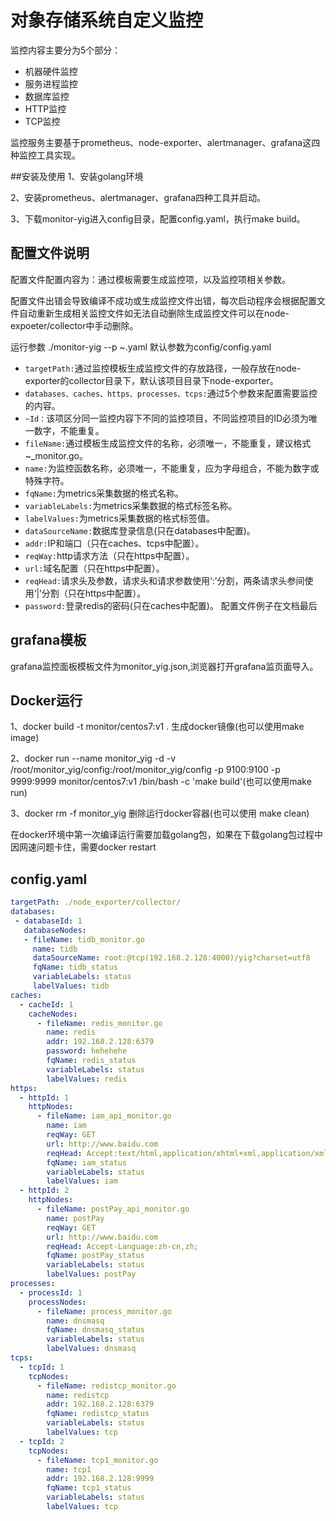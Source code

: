 # 对象存储系统自定义监控
监控内容主要分为5个部分：

* 机器硬件监控
* 服务进程监控
* 数据库监控
* HTTP监控
* TCP监控

监控服务主要基于prometheus、node-exporter、alertmanager、grafana这四种监控工具实现。

##安装及使用
1、安装golang环境

2、安装prometheus、alertmanager、grafana四种工具并启动。

3、下载monitor-yig进入config目录，配置config.yaml，执行make build。

## 配置文件说明
配置文件配置内容为：通过模板需要生成监控项，以及监控项相关参数。

配置文件出错会导致编译不成功或生成监控文件出错，每次启动程序会根据配置文件自动重新生成相关监控文件如无法自动删除生成监控文件可以在node-expoeter/collector中手动删除。

运行参数 ./monitor-yig --p ~.yaml 默认参数为config/config.yaml

* `targetPath:`通过监控模板生成监控文件的存放路径，一般存放在node-exporter的collector目录下，默认该项目目录下node-exporter。
* `databases、caches、https、processes、tcps:`通过5个参数来配置需要监控的内容。
* `~Id：`该项区分同一监控内容下不同的监控项目，不同监控项目的ID必须为唯一数字，不能重复。
* `fileName:`通过模板生成监控文件的名称，必须唯一，不能重复，建议格式~_monitor.go。
* `name:`为监控函数名称，必须唯一，不能重复，应为字母组合，不能为数字或特殊字符。
* `fqName:`为metrics采集数据的格式名称。
* `variableLabels:`为metrics采集数据的格式标签名称。
* `labelValues:`为metrics采集数据的格式标签值。
* `dataSourceName:`数据库登录信息(只在databases中配置)。
* `addr:`IP和端口（只在caches、tcps中配置）。
* `reqWay:`http请求方法（只在https中配置）。
* `url:`域名配置（只在https中配置）。
* `reqHead:`请求头及参数，请求头和请求参数使用‘:’分割，两条请求头参间使用‘|’分割（只在https中配置）。
* `password:`登录redis的密码(只在caches中配置)。
配置文件例子在文档最后
## grafana模板
grafana监控面板模板文件为monitor_yig.json,浏览器打开grafana监页面导入。
## Docker运行
1、docker build -t monitor/centos7:v1 . 生成docker镜像(也可以使用make image)

2、docker run --name monitor\_yig -d -v /root/monitor\_yig/config:/root/monitor\_yig/config  -p 9100:9100 -p 9999:9999 monitor/centos7:v1 /bin/bash -c 'make build'(也可以使用make run)

3、docker rm -f  monitor_yig 删除运行docker容器(也可以使用 make clean)

在docker环境中第一次编译运行需要加载golang包，如果在下载golang包过程中因网速问题卡住，需要docker restart 

## config.yaml
```YAML
targetPath: ./node_exporter/collector/
databases:
 - databaseId: 1
   databaseNodes:
   - fileName: tidb_monitor.go
     name: tidb
     dataSourceName: root:@tcp(192.168.2.128:4000)/yig?charset=utf8
     fqName: tidb_status
     variableLabels: status
     labelValues: tidb
caches:
  - cacheId: 1
    cacheNodes:
      - fileName: redis_monitor.go
        name: redis
        addr: 192.168.2.128:6379
        password: hehehehe
        fqName: redis_status
        variableLabels: status
        labelValues: redis
https:
  - httpId: 1
    httpNodes:
      - fileName: iam_api_monitor.go
        name: iam
        reqWay: GET
        url: http://www.baidu.com
        reqHead: Accept:text/html,application/xhtml+xml,application/xml\Accept-Encoding:gzip, deflate\
        fqName: iam_status
        variableLabels: status
        labelValues: iam
  - httpId: 2
    httpNodes:
      - fileName: postPay_api_monitor.go
        name: postPay
        reqWay: GET
        url: http://www.baidu.com
        reqHead: Accept-Language:zh-cn,zh;
        fqName: postPay_status
        variableLabels: status
        labelValues: postPay
processes:
  - processId: 1
    processNodes:
      - fileName: process_monitor.go
        name: dnsmasq
        fqName: dnsmasq_status
        variableLabels: status
        labelValues: dnsmasq
tcps:
  - tcpId: 1
    tcpNodes:
      - fileName: redistcp_monitor.go
        name: redistcp
        addr: 192.168.2.128:6379
        fqName: redistcp_status
        variableLabels: status
        labelValues: tcp
  - tcpId: 2
    tcpNodes:
      - fileName: tcp1_monitor.go
        name: tcp1
        addr: 192.168.2.128:9999
        fqName: tcp1_status
        variableLabels: status
        labelValues: tcp
```
